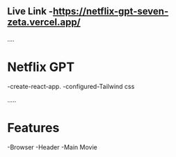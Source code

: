 ## Live Link -https://netflix-gpt-seven-zeta.vercel.app/
....
# Netflix GPT

 -create-react-app.
 -configured-Tailwind css


 .....
 # Features
   -Browser 
        -Header
        -Main Movie
